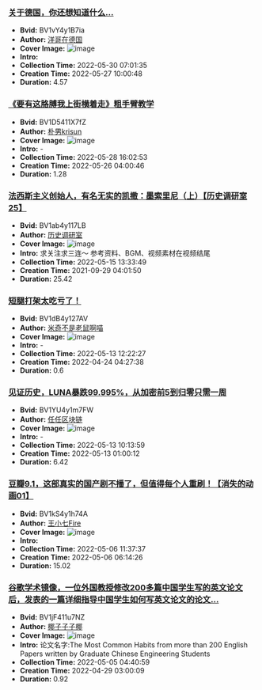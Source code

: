 ### [关于德国，你还想知道什么...](https://www.bilibili.com/video/BV1vY4y1B7ia)
- **Bvid:** BV1vY4y1B7ia
- **Author:** [洋哥在德国](https://space.bilibili.com/676174563)
- **Cover Image:** ![image](http://i1.hdslb.com/bfs/archive/9d7792e28000569da679bff269d29009d44aeaeb.jpg)
- **Intro:** 
- **Collection Time:** 2022-05-30 07:01:35
- **Creation Time:** 2022-05-27 10:00:48
- **Duration:** 4.57

### [《要有这胳膊我上街横着走》粗手臂教学](https://www.bilibili.com/video/BV1D5411X7fZ)
- **Bvid:** BV1D5411X7fZ
- **Author:** [朴男krisun](https://space.bilibili.com/13309001)
- **Cover Image:** ![image](http://i2.hdslb.com/bfs/archive/57ea8c43a27107a8b4687196fb319dd5e49758f8.jpg)
- **Intro:** -
- **Collection Time:** 2022-05-28 16:02:53
- **Creation Time:** 2022-05-26 04:00:46
- **Duration:** 1.28

### [法西斯主义创始人，有名无实的凯撒：墨索里尼（上）【历史调研室25】](https://www.bilibili.com/video/BV1ab4y117LB)
- **Bvid:** BV1ab4y117LB
- **Author:** [历史调研室](https://space.bilibili.com/519872016)
- **Cover Image:** ![image](http://i2.hdslb.com/bfs/archive/8a088ead4b585359ea362852dfabd74b7bfb855f.jpg)
- **Intro:** 求关注求三连～
参考资料、BGM、视频素材在视频结尾
- **Collection Time:** 2022-05-15 13:33:49
- **Creation Time:** 2021-09-29 04:01:50
- **Duration:** 25.42

### [短腿打架太吃亏了！](https://www.bilibili.com/video/BV1dB4y127AV)
- **Bvid:** BV1dB4y127AV
- **Author:** [米奇不是老鼠啊喵](https://space.bilibili.com/21321294)
- **Cover Image:** ![image](http://i2.hdslb.com/bfs/archive/5a97c448a77404d863567658554ed064ec752ab3.jpg)
- **Intro:** -
- **Collection Time:** 2022-05-13 12:22:27
- **Creation Time:** 2022-04-24 04:27:38
- **Duration:** 0.6

### [见证历史，LUNA暴跌99.995%，从加密前5到归零只需一周](https://www.bilibili.com/video/BV1YU4y1m7FW)
- **Bvid:** BV1YU4y1m7FW
- **Author:** [任任区块链](https://space.bilibili.com/548438305)
- **Cover Image:** ![image](http://i2.hdslb.com/bfs/archive/9aad4b1a2bebb8e25110e193df0a0dc0452b6ed0.jpg)
- **Intro:** -
- **Collection Time:** 2022-05-13 10:13:59
- **Creation Time:** 2022-05-13 01:00:12
- **Duration:** 6.42

### [豆瓣9.1，这部真实的国产剧不播了，但值得每个人重刷！【消失的动画01】](https://www.bilibili.com/video/BV1kS4y1h74A)
- **Bvid:** BV1kS4y1h74A
- **Author:** [王小七Fire](https://space.bilibili.com/680677803)
- **Cover Image:** ![image](http://i0.hdslb.com/bfs/archive/741f7f3100278e19b08098ac3b55a8462bfe6668.jpg)
- **Intro:** 
- **Collection Time:** 2022-05-06 11:37:37
- **Creation Time:** 2022-05-06 06:14:26
- **Duration:** 15.02

### [谷歌学术镜像，一位外国教授修改200多篇中国学生写的英文论文后，发表的一篇详细指导中国学生如何写英文论文的论文...](https://www.bilibili.com/video/BV1jF411u7NZ)
- **Bvid:** BV1jF411u7NZ
- **Author:** [椰子子子椰](https://space.bilibili.com/20500017)
- **Cover Image:** ![image](http://i0.hdslb.com/bfs/archive/f1d906c90ecbf190592e1301e2608ddf7ba72f35.jpg)
- **Intro:** 论文名字:The Most Common Habits from more than 200 English Papers written by Graduate Chinese Engineering Students
- **Collection Time:** 2022-05-05 04:40:59
- **Creation Time:** 2022-04-29 03:00:09
- **Duration:** 0.92


